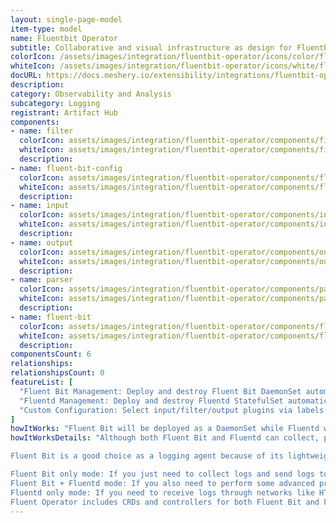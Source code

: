 ```yaml
---
layout: single-page-model
item-type: model
name: Fluentbit Operator
subtitle: Collaborative and visual infrastructure as design for Fluentbit Operator
colorIcon: /assets/images/integration/fluentbit-operator/icons/color/fluentbit-operator-color.svg
whiteIcon: /assets/images/integration/fluentbit-operator/icons/white/fluentbit-operator-white.svg
docURL: https://docs.meshery.io/extensibility/integrations/fluentbit-operator
description: 
category: Observability and Analysis
subcategory: Logging
registrant: Artifact Hub
components: 
- name: filter
  colorIcon: assets/images/integration/fluentbit-operator/components/filter/icons/color/filter-color.svg
  whiteIcon: assets/images/integration/fluentbit-operator/components/filter/icons/white/filter-white.svg
  description: 
- name: fluent-bit-config
  colorIcon: assets/images/integration/fluentbit-operator/components/fluent-bit-config/icons/color/fluent-bit-config-color.svg
  whiteIcon: assets/images/integration/fluentbit-operator/components/fluent-bit-config/icons/white/fluent-bit-config-white.svg
  description: 
- name: input
  colorIcon: assets/images/integration/fluentbit-operator/components/input/icons/color/input-color.svg
  whiteIcon: assets/images/integration/fluentbit-operator/components/input/icons/white/input-white.svg
  description: 
- name: output
  colorIcon: assets/images/integration/fluentbit-operator/components/output/icons/color/output-color.svg
  whiteIcon: assets/images/integration/fluentbit-operator/components/output/icons/white/output-white.svg
  description: 
- name: parser
  colorIcon: assets/images/integration/fluentbit-operator/components/parser/icons/color/parser-color.svg
  whiteIcon: assets/images/integration/fluentbit-operator/components/parser/icons/white/parser-white.svg
  description: 
- name: fluent-bit
  colorIcon: assets/images/integration/fluentbit-operator/components/fluent-bit/icons/color/fluent-bit-color.svg
  whiteIcon: assets/images/integration/fluentbit-operator/components/fluent-bit/icons/white/fluent-bit-white.svg
  description: 
componentsCount: 6
relationships: 
relationshipsCount: 0
featureList: [
  "Fluent Bit Management: Deploy and destroy Fluent Bit DaemonSet automatically.",
  "Fluentd Management: Deploy and destroy Fluentd StatefulSet automatically.",
  "Custom Configuration: Select input/filter/output plugins via labels."
]
howItWorks: "Fluent Bit will be deployed as a DaemonSet while Fluentd will be deployed as a StatefulSet. "
howItWorksDetails: "Although both Fluent Bit and Fluentd can collect, process(parse and filter) and then forward log to the final destinations, still they have strengths in different aspects.

Fluent Bit is a good choice as a logging agent because of its lightweight and efficiency, while Fluentd is more powerful to perform advanced processing on logs because of its rich plugins.

Fluent Bit only mode: If you just need to collect logs and send logs to the final destinations, all you need is Fluent Bit.
Fluent Bit + Fluentd mode: If you also need to perform some advanced processing on the logs collected or send to more sinks, then you also need Fluentd.
Fluentd only mode: If you need to receive logs through networks like HTTP or Syslog and then process and send the log to the final sinks, you only need Fluentd.
Fluent Operator includes CRDs and controllers for both Fluent Bit and Fluentd which allows you to config your log processing pipelines in the 3 modes mentioned above as you wish."
---
```

